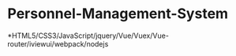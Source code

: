 # Personnel-Management-System
*HTML5/CSS3/JavaScript/jquery/Vue/Vuex/Vue-router/iviewui/webpack/nodejs
